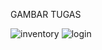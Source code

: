 GAMBAR TUGAS

![inventory](https://user-images.githubusercontent.com/53293025/74115395-9f444e00-4be1-11ea-85a9-9e5162f4d9d9.jpg)
![login](https://user-images.githubusercontent.com/53293025/74115399-a1a6a800-4be1-11ea-83b7-7673f1476846.jpg)

